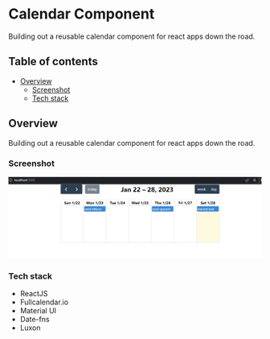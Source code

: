 # Calendar Component

Building out a reusable calendar component for react apps down the road.

## Table of contents

- [Overview](#overview)
  - [Screenshot](#screenshot)
  - [Tech stack](#tech-stack)

## Overview

Building out a reusable calendar component for react apps down the road.

### Screenshot

![Screenshot](imgs/Screenshot%202023-01-28%20093701.png)

### Tech stack

- ReactJS
- Fullcalendar.io
- Material UI
- Date-fns
- Luxon
